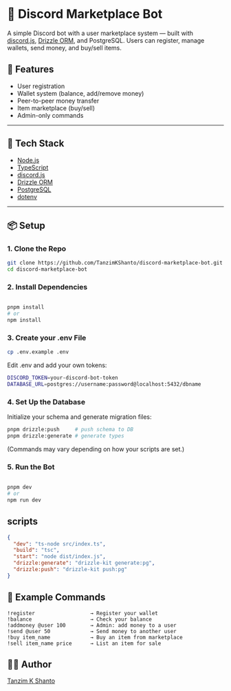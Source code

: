 
# 💸 Discord Marketplace Bot

A simple Discord bot with a user marketplace system — built with [discord.js](https://discord.js.org/), [Drizzle ORM](https://orm.drizzle.team/), and PostgreSQL. Users can register, manage wallets, send money, and buy/sell items.

## 🚀 Features

- User registration
- Wallet system (balance, add/remove money)
- Peer-to-peer money transfer
- Item marketplace (buy/sell)
- Admin-only commands

---

## 🧰 Tech Stack

- [Node.js](https://nodejs.org/)
- [TypeScript](https://www.typescriptlang.org/)
- [discord.js](https://discord.js.org/)
- [Drizzle ORM](https://orm.drizzle.team/)
- [PostgreSQL](https://www.postgresql.org/)
- [dotenv](https://www.npmjs.com/package/dotenv)

---

## 📦 Setup

### 1. Clone the Repo

```bash
git clone https://github.com/TanzimKShanto/discord-marketplace-bot.git
cd discord-marketplace-bot

```

### 2. Install Dependencies

```bash

pnpm install
# or
npm install

```

### 3. Create your .env File

```bash
cp .env.example .env

```

Edit .env and add your own tokens:

```bash
DISCORD_TOKEN=your-discord-bot-token
DATABASE_URL=postgres://username:password@localhost:5432/dbname

```

### 4. Set Up the Database

Initialize your schema and generate migration files:

```bash
pnpm drizzle:push     # push schema to DB
pnpm drizzle:generate # generate types

```

(Commands may vary depending on how your scripts are set.)

### 5. Run the Bot

```bash

pnpm dev
# or
npm run dev

```

## scripts

```json
{
  "dev": "ts-node src/index.ts",
  "build": "tsc",
  "start": "node dist/index.js",
  "drizzle:generate": "drizzle-kit generate:pg",
  "drizzle:push": "drizzle-kit push:pg"
}

```

## 🤖 Example Commands

```
!register                  → Register your wallet
!balance                   → Check your balance
!addmoney @user 100        → Admin: add money to a user
!send @user 50             → Send money to another user
!buy item_name             → Buy an item from marketplace
!sell item_name price      → List an item for sale

```

## 👨‍💻 Author

[Tanzim K Shanto](https://github.com/TanzimKShanto)
